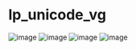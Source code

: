 # lp_unicode_vg
![image](https://github.com/user-attachments/assets/8825fefa-4102-4e4d-998e-ebf7caeae56b)
![image](https://github.com/user-attachments/assets/f11d3dd9-4119-43c6-9a1d-74e3b1f72665)
![image](https://github.com/user-attachments/assets/3395fa2e-1cfd-4783-82d2-6591c65017c4)
![image](https://github.com/user-attachments/assets/4d3d83b5-6e3d-4ca2-98ca-730623a52ac0)
